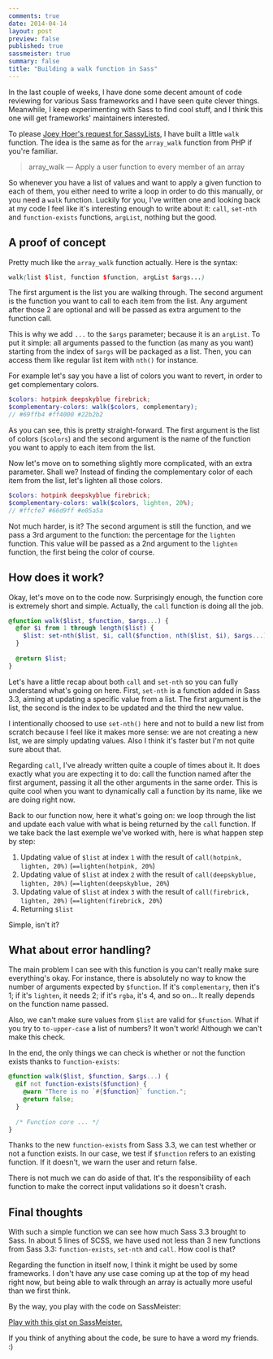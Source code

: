 ```yaml
---
comments: true
date: 2014-04-14
layout: post
preview: false
published: true
sassmeister: true
summary: false
title: "Building a walk function in Sass"
---
```


In the last couple of weeks, I have done some decent amount of code reviewing for various Sass frameworks and I have seen quite  clever things. Meanwhile, I keep experimenting with Sass to find cool stuff, and I think this one will get frameworks' maintainers interested.

To please [Joey Hoer's request for SassyLists](https://github.com/Team-Sass/SassyLists/issues/24), I have built a little `walk` function. The idea is the same as for the `array_walk` function from PHP if you're familiar.

> array_walk — Apply a user function to every member of an array

So whenever you have a list of values and want to apply a given function to each of them, you either need to write a loop in order to do this manually, or you need a `walk` function. Luckily for you, I've written one and looking back at my code I feel like it's interesting enough to write about it: `call`, `set-nth` and `function-exists` functions, `argList`, nothing but the good.

## A proof of concept 

Pretty much like the `array_walk` function actually. Here is the syntax:

```scss
walk(list $list, function $function, argList $args...)
```

The first argument is the list you are walking through. The second argument is the function you want to call to each item from the list. Any argument after those 2 are optional and will be passed as extra argument to the function call. 

This is why we add `...` to the `$args` parameter; because it is an `argList`. To put it simple: all arguments passed to the function (as many as you want) starting from the index of `$args` will be packaged as a list. Then, you can access them like regular list item with `nth()` for instance.

For example let's say you have a list of colors you want to revert, in order to get complementary colors. 

```scss
$colors: hotpink deepskyblue firebrick;
$complementary-colors: walk($colors, complementary);
// #69ffb4 #ff4000 #22b2b2
```

As you can see, this is pretty straight-forward. The first argument is the list of colors (`$colors`) and the second argument is the name of the function you want to apply to each item from the list. 

Now let's move on to something slightly more complicated, with an extra parameter. Shall we? Instead of finding the complementary color of each item from the list, let's lighten all those colors.

```scss
$colors: hotpink deepskyblue firebrick;
$complementary-colors: walk($colors, lighten, 20%);
// #ffcfe7 #66d9ff #e05a5a
```

Not much harder, is it? The second argument is still the function, and we pass a 3rd argument to the function: the percentage for the `lighten` function. This value will be passed as a 2nd argument to the `lighten` function, the first being the color of course.

## How does it work? 

Okay, let's move on to the code now. Surprisingly enough, the function core is extremely short and simple. Actually, the `call` function is doing all the job.

```scss
@function walk($list, $function, $args...) {
  @for $i from 1 through length($list) {
    $list: set-nth($list, $i, call($function, nth($list, $i), $args...));
  }
  
  @return $list;
}
```

Let's have a little recap about both `call` and `set-nth` so you can fully understand what's going on here. First, `set-nth` is a function added in Sass 3.3, aiming at updating a specific value from a list. The first argument is the list, the second is the index to be updated and the third the new value.

I intentionally choosed to use `set-nth()` here and not to build a new list from scratch because I feel like it makes more sense: we are not creating a new list, we are simply updating values. Also I think it's faster but I'm not quite sure about that.

Regarding `call`, I've already written quite a couple of times about it. It does exactly what you are expecting it to do: call the function named after the first argument, passing it all the other arguments in the same order. This is quite cool when you want to dynamically call a function by its name, like we are doing right now.

Back to our function now, here it what's going on: we loop through the list and update each value with what is being returned by the `call` function. If we take back the last exemple we've worked with, here is what happen step by step:

1. Updating value of `$list` at index `1` with the result of `call(hotpink, lighten, 20%)` (`==lighten(hotpink, 20%`)
1. Updating value of `$list` at index `2` with the result of `call(deepskyblue, lighten, 20%)` (`==lighten(deepskyblue, 20%`)
1. Updating value of `$list` at index `3` with the result of `call(firebrick, lighten, 20%)` (`==lighten(firebrick, 20%`)
1. Returning `$list`

Simple, isn't it?

## What about error handling? 

The main problem I can see with this function is you can't really make sure everything's okay. For instance, there is absolutely no way to know the number of arguments expected by `$function`. If it's `complementary`, then it's 1; if it's `lighten`, it needs 2; if it's `rgba`, it's 4, and so on... It really depends on the function name passed.

Also, we can't make sure values from `$list` are valid for `$function`. What if you try to `to-upper-case` a list of numbers? It won't work! Although we can't make this check. 

In the end, the only things we can check is whether or not the function exists thanks to `function-exists`:

```scss
@function walk($list, $function, $args...) {
  @if not function-exists($function) {
    @warn "There is no `#{$function}` function.";
    @return false;
  }
  
  /* Function core ... */
}
```

Thanks to the new `function-exists` from Sass 3.3, we can test whether or not a function exists. In our case, we test if `$function` refers to an existing function. If it doesn't, we warn the user and return false.

There is not much we can do aside of that. It's the responsibility of each function to make the correct input validations so it doesn't crash.

## Final thoughts 

With such a simple function we can see how much Sass 3.3 brought to Sass. In about 5 lines of SCSS, we have used not less than 3 new functions from Sass 3.3: `function-exists`, `set-nth` and `call`. How cool is that?

Regarding the function in itself now, I think it might be used by some frameworks. I don't have any use case coming up at the top of my head right now, but being able to walk through an array is actually more useful than we first think.

By the way, you play with the code on SassMeister:

<p class="sassmeister" data-gist-id="9730068" data-height="480"><a href="http://sassmeister.com/gist/9730068">Play with this gist on SassMeister.</a></p>

If you think of anything about the code, be sure to have a word my friends. :)
